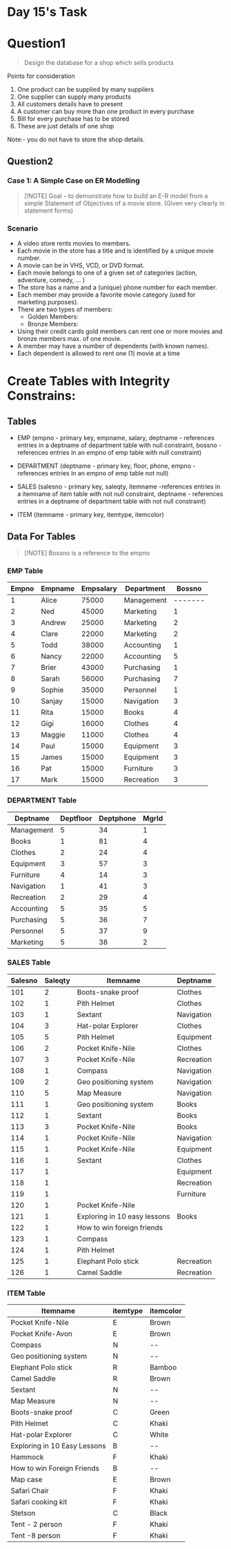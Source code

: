 # Day 15's Task

# Question1
> Design the database for a shop which sells products

Points for consideration
  1) One product can be supplied by many suppliers
  2) One supplier can supply many products
  3) All customers details have to present
  4) A customer can buy more than one product in every purchase
  5) Bill for every purchase has to be stored
  6) These are just details of one shop
 
Note:- you do not have to store the shop details.
 
## Question2
### Case 1: A Simple Case on ER Modelling
> [!NOTE] Goal – to demonstrate how to build an E-R model from a simple Statement of Objectives of a movie store. (Given very clearly in statement forms) 
### Scenario
-	A video store rents movies to members.
- 	Each movie in the store has a title and is identified by a unique movie number.
- A movie can be in VHS, VCD, or DVD format.
- Each movie belongs to one of a given set of categories (action, adventure, comedy, ... )
- The store has a name and a (unique) phone number for each member.
-   Each member may provide a favorite movie category (used for marketing purposes).
- There are two types of members: 
    - Golden Members:
    - Bronze Members:
- Using  their credit cards gold members can rent one or more movies and bronze members max. of one movie.  
- A member may have a number of dependents (with known names).
- Each dependent is allowed to rent one (1) movie at a time

# Create Tables with Integrity Constrains: 

## Tables
- EMP (empno - primary key, empname, salary, deptname - references entries in a deptname of department table with null constraint, bossno - references entries in an empno of emp table with null constraint) 

-	DEPARTMENT (deptname - primary key, floor, phone, empno - references entries in an empno of emp table not null) 

- SALES (salesno - primary key, saleqty, itemname -references entries in a itemname of item table with not null constraint, deptname - references entries in a deptname of department table with not null constraint) 

- ITEM (itemname - primary key, itemtype, itemcolor) 

 

## Data For Tables

> [!NOTE] Bossno  is a reference to the empno 

### EMP Table

| Empno | Empname | Empsalary | Department  | Bossno |
|-------|---------|-----------|-------------|--------|
| 1     | Alice   | 75000     | Management  | -------|
| 2     | Ned     | 45000     | Marketing   | 1      |
| 3     | Andrew  | 25000     | Marketing   | 2      |
| 4     | Clare   | 22000     | Marketing   | 2      |
| 5     | Todd    | 38000     | Accounting  | 1      |
| 6     | Nancy   | 22000     | Accounting  | 5      |
| 7     | Brier   | 43000     | Purchasing  | 1      |
| 8     | Sarah   | 56000     | Purchasing  | 7      |
| 9     | Sophie  | 35000     | Personnel   | 1      |
| 10    | Sanjay  | 15000     | Navigation  | 3      |
| 11    | Rita    | 15000     | Books       | 4      |
| 12    | Gigi    | 16000     | Clothes     | 4      |
| 13    | Maggie  | 11000     | Clothes     | 4      |
| 14    | Paul    | 15000     | Equipment   | 3      |
| 15    | James   | 15000     | Equipment   | 3      |
| 16    | Pat     | 15000     | Furniture   | 3      |
| 17    | Mark    | 15000     | Recreation  | 3      |


 
### DEPARTMENT Table

| Deptname    | Deptfloor | Deptphone | MgrId |
|-------------|-----------|-----------|-------|
| Management  | 5         | 34        | 1     |
| Books       | 1         | 81        | 4     |
| Clothes     | 2         | 24        | 4     |
| Equipment   | 3         | 57        | 3     |
| Furniture   | 4         | 14        | 3     |
| Navigation  | 1         | 41        | 3     |
| Recreation  | 2         | 29        | 4     |
| Accounting  | 5         | 35        | 5     |
| Purchasing  | 5         | 36        | 7     |
| Personnel   | 5         | 37        | 9     |
| Marketing   | 5         | 38        | 2     |

### SALES Table

| Salesno | Saleqty | Itemname                | Deptname    |
|---------|---------|-------------------------|-------------|
| 101     | 2       | Boots-snake proof       | Clothes     |
| 102     | 1       | Pith Helmet             | Clothes     |
| 103     | 1       | Sextant                 | Navigation  |
| 104     | 3       | Hat-polar Explorer      | Clothes     |
| 105     | 5       | Pith Helmet             | Equipment   |
| 106     | 2       | Pocket Knife-Nile       | Clothes     |
| 107     | 3       | Pocket Knife-Nile       | Recreation  |
| 108     | 1       | Compass                 | Navigation  |
| 109     | 2       | Geo positioning system  | Navigation  |
| 110     | 5       | Map Measure             | Navigation  |
| 111     | 1       | Geo positioning system  | Books       |
| 112     | 1       | Sextant                 | Books       |
| 113     | 3       | Pocket Knife-Nile       | Books       |
| 114     | 1       | Pocket Knife-Nile       | Navigation  |
| 115     | 1       | Pocket Knife-Nile       | Equipment   |
| 116     | 1       | Sextant                 | Clothes     |
| 117     | 1       |                         | Equipment   |
| 118     | 1       |                         | Recreation  |
| 119     | 1       |                         | Furniture   |
| 120     | 1       | Pocket Knife-Nile       |             |
| 121     | 1       | Exploring in 10 easy lessons | Books    |
| 122     | 1       | How to win foreign friends |             |
| 123     | 1       | Compass                 |             |
| 124     | 1       | Pith Helmet             |             |
| 125     | 1       | Elephant Polo stick     | Recreation  |
| 126     | 1       | Camel Saddle            | Recreation  |
### ITEM Table

| Itemname                  | itemtype | itemcolor |
|---------------------------|----------|-----------|
| Pocket Knife-Nile        | E        | Brown     |
| Pocket Knife-Avon        | E        | Brown     |
| Compass                   | N        | --        |
| Geo positioning system    | N        | --        |
| Elephant Polo stick       | R        | Bamboo    |
| Camel Saddle              | R        | Brown     |
| Sextant                   | N        | --        |
| Map Measure               | N        | --        |
| Boots-snake proof         | C        | Green     |
| Pith Helmet               | C        | Khaki     |
| Hat-polar Explorer        | C        | White     |
| Exploring in 10 Easy Lessons | B     | --        |
| Hammock                   | F        | Khaki     |
| How to win Foreign Friends | B      | --        |
| Map case                  | E        | Brown     |
| Safari Chair              | F        | Khaki     |
| Safari cooking kit        | F        | Khaki     |
| Stetson                   | C        | Black     |
| Tent - 2 person           | F        | Khaki     |
| Tent -8 person            | F        | Khaki     |
